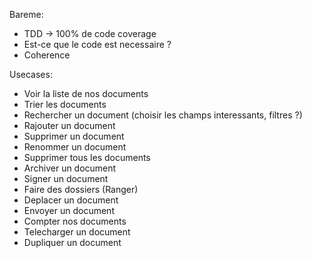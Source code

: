 Bareme:
- TDD -> 100% de code coverage
- Est-ce que le code est necessaire ?
- Coherence

Usecases:
- Voir la liste de nos documents
- Trier les documents
- Rechercher un document (choisir les champs interessants, filtres ?)
- Rajouter un document
- Supprimer un document
- Renommer un document
- Supprimer tous les documents
- Archiver un document
- Signer un document
- Faire des dossiers (Ranger)
- Deplacer un document
- Envoyer un document
- Compter nos documents
- Telecharger un document
- Dupliquer un document
